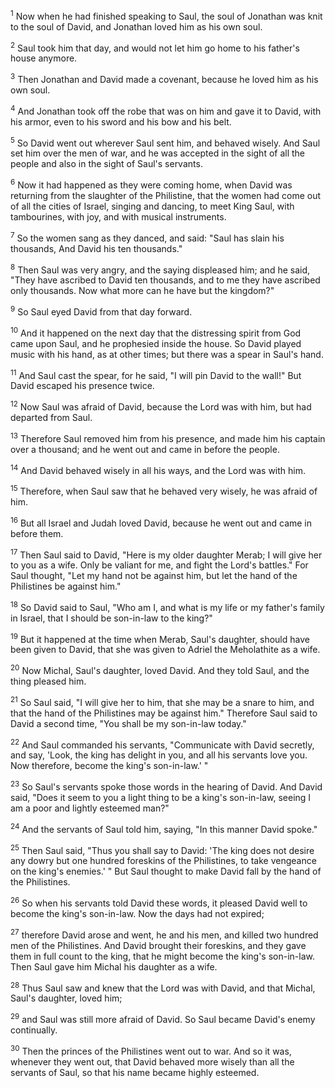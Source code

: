 <sup>1</sup> 
Now when he had finished speaking to Saul, the soul of Jonathan was knit to the soul of David, and Jonathan loved him as his own soul. 

<sup>2</sup> 
Saul took him that day, and would not let him go home to his father's house anymore. 

<sup>3</sup> 
Then Jonathan and David made a covenant, because he loved him as his own soul. 

<sup>4</sup> 
And Jonathan took off the robe that was on him and gave it to David, with his armor, even to his sword and his bow and his belt. 

<sup>5</sup> 
So David went out wherever Saul sent him, and behaved wisely. And Saul set him over the men of war, and he was accepted in the sight of all the people and also in the sight of Saul's servants. 

<sup>6</sup> 
Now it had happened as they were coming home, when David was returning from the slaughter of the Philistine, that the women had come out of all the cities of Israel, singing and dancing, to meet King Saul, with tambourines, with joy, and with musical instruments. 

<sup>7</sup> 
So the women sang as they danced, and said: "Saul has slain his thousands, And David his ten thousands." 

<sup>8</sup> 
Then Saul was very angry, and the saying displeased him; and he said, "They have ascribed to David ten thousands, and to me they have ascribed only thousands. Now what more can he have but the kingdom?" 

<sup>9</sup> 
So Saul eyed David from that day forward. 

<sup>10</sup> 
And it happened on the next day that the distressing spirit from God came upon Saul, and he prophesied inside the house. So David played music with his hand, as at other times; but there was a spear in Saul's hand. 

<sup>11</sup> 
And Saul cast the spear, for he said, "I will pin David to the wall!" But David escaped his presence twice. 

<sup>12</sup> 
Now Saul was afraid of David, because the Lord was with him, but had departed from Saul. 

<sup>13</sup> 
Therefore Saul removed him from his presence, and made him his captain over a thousand; and he went out and came in before the people. 

<sup>14</sup> 
And David behaved wisely in all his ways, and the Lord was with him. 

<sup>15</sup> 
Therefore, when Saul saw that he behaved very wisely, he was afraid of him. 

<sup>16</sup> 
But all Israel and Judah loved David, because he went out and came in before them.

<sup>17</sup> 
Then Saul said to David, "Here is my older daughter Merab; I will give her to you as a wife. Only be valiant for me, and fight the Lord's battles." For Saul thought, "Let my hand not be against him, but let the hand of the Philistines be against him." 

<sup>18</sup> 
So David said to Saul, "Who am I, and what is my life or my father's family in Israel, that I should be son-in-law to the king?" 

<sup>19</sup> 
But it happened at the time when Merab, Saul's daughter, should have been given to David, that she was given to Adriel the Meholathite as a wife. 

<sup>20</sup> 
Now Michal, Saul's daughter, loved David. And they told Saul, and the thing pleased him. 

<sup>21</sup> 
So Saul said, "I will give her to him, that she may be a snare to him, and that the hand of the Philistines may be against him." Therefore Saul said to David a second time, "You shall be my son-in-law today." 

<sup>22</sup> 
And Saul commanded his servants, "Communicate with David secretly, and say, 'Look, the king has delight in you, and all his servants love you. Now therefore, become the king's son-in-law.' " 

<sup>23</sup> 
So Saul's servants spoke those words in the hearing of David. And David said, "Does it seem to you a light thing to be a king's son-in-law, seeing I am a poor and lightly esteemed man?" 

<sup>24</sup> 
And the servants of Saul told him, saying, "In this manner David spoke." 

<sup>25</sup> 
Then Saul said, "Thus you shall say to David: 'The king does not desire any dowry but one hundred foreskins of the Philistines, to take vengeance on the king's enemies.' " But Saul thought to make David fall by the hand of the Philistines. 

<sup>26</sup> 
So when his servants told David these words, it pleased David well to become the king's son-in-law. Now the days had not expired; 

<sup>27</sup> 
therefore David arose and went, he and his men, and killed two hundred men of the Philistines. And David brought their foreskins, and they gave them in full count to the king, that he might become the king's son-in-law. Then Saul gave him Michal his daughter as a wife. 

<sup>28</sup> 
Thus Saul saw and knew that the Lord was with David, and that Michal, Saul's daughter, loved him; 

<sup>29</sup> 
and Saul was still more afraid of David. So Saul became David's enemy continually. 

<sup>30</sup> 
Then the princes of the Philistines went out to war. And so it was, whenever they went out, that David behaved more wisely than all the servants of Saul, so that his name became highly esteemed.